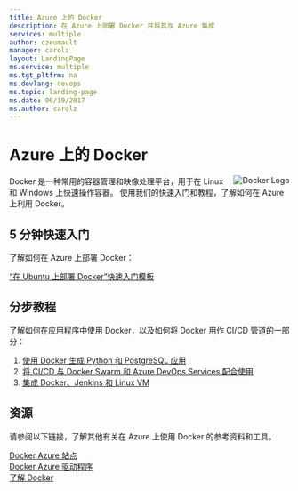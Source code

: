 ```yaml
---
title: Azure 上的 Docker
description: 在 Azure 上部署 Docker 并将其与 Azure 集成
services: multiple
author: czeumault
manager: carolz
layout: LandingPage
ms.service: multiple
ms.tgt_pltfrm: na
ms.devlang: devops
ms.topic: landing-page
ms.date: 06/19/2017
ms.author: carolz
---
```

<div class="content">
   <h1>Azure 上的 Docker</h1>   
    <div class="introHolder" style="justify-content: space-between;">
    <div class="intro" style="min-width: 200px">
     <img src="media/docker.png" align="right" alt="Docker Logo">
Docker 是一种常用的容器管理和映像处理平台，用于在 Linux 和 Windows 上快速操作容器。  使用我们的快速入门和教程，了解如何在 Azure 上利用 Docker。
    </div>
    </div>
<h2>5 分钟快速入门</h2>
<p>了解如何在 Azure 上部署 Docker：</p>
<a href="https://azure.microsoft.com/resources/templates/docker-simple-on-ubuntu/">“在 Ubuntu 上部署 Docker”快速入门模板</a><br/>
<h2>分步教程</h2>
<p>了解如何在应用程序中使用 Docker，以及如何将 Docker 用作 CI/CD 管道的一部分：</p>
<ol>
  <li><a href="/azure/app-service/containers/tutorial-python-postgresql-app">使用 Docker 生成 Python 和 PostgreSQL 应用</a></li>
  <li><a href="/azure/container-service/container-service-docker-swarm-mode-setup-ci-cd-acs-engine">将 CI/CD 与 Docker Swarm 和 Azure DevOps Services 配合使用</a></li>
  <li><a href="/azure/virtual-machines/linux/tutorial-jenkins-github-docker-cicd">集成 Docker、Jenkins 和 Linux VM</a></li>
</ol>
<h2>资源</h2>
<p>请参阅以下链接，了解其他有关在 Azure 上使用 Docker 的参考资料和工具。</p>
<a href="https://docs.docker.com/docker-for-azure/why/">Docker Azure 站点</a><br/>
<a href="https://docs.docker.com/machine/drivers/azure/">Docker Azure 驱动程序</a><br/>
<a href="https://docker.com">了解 Docker</a><br/>
</div>
